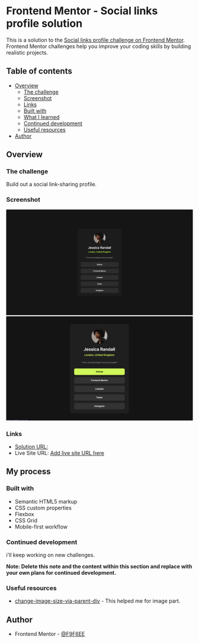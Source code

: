 # Frontend Mentor - Social links profile solution

This is a solution to the [Social links profile challenge on Frontend Mentor](https://www.frontendmentor.io/challenges/social-links-profile-UG32l9m6dQ). Frontend Mentor challenges help you improve your coding skills by building realistic projects.

## Table of contents

- [Overview](#overview)
  - [The challenge](#the-challenge)
  - [Screenshot](#screenshot)
  - [Links](#links)
  - [Built with](#built-with)
  - [What I learned](#what-i-learned)
  - [Continued development](#continued-development)
  - [Useful resources](#useful-resources)
- [Author](#author)

## Overview

### The challenge

Build out a social link-sharing profile.

### Screenshot

![](./assets/images/screenshot.jpg)
![](./assets/images/screenshot-hover.jpg)

### Links

- [Solution URL:](https://your-solution-url.com)
- Live Site URL: [Add live site URL here](https://your-live-site-url.com)

## My process

### Built with

- Semantic HTML5 markup
- CSS custom properties
- Flexbox
- CSS Grid
- Mobile-first workflow

### Continued development

i'll keep working on new challenges.

**Note: Delete this note and the content within this section and replace with your own plans for continued development.**

### Useful resources

- [change-image-size-via-parent-div](https://stackoverflow.com/questions/9556514/change-image-size-via-parent-div) - This helped me for image part.

## Author

- Frontend Mentor - [@F9F6EE](https://www.frontendmentor.io/profile/F9F6EE)
